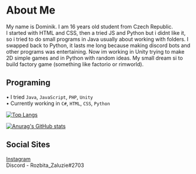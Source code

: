 # About Me
My name is Dominik. I am 16 years old student from Czech Republic. <br>
I started with HTML and CSS, then a tried JS and Python but i didnt like it, so i tried to do small programs in Java usually about working with folders. I swapped back to Python, it lasts me long because making discord bots and other programs was entertaining.
Now im working in Unity trying to make 2D simple games and in Python with random ideas.
My small dream si to build factory game (something like factorio or rimworld).

## Programing
• I tried `Java`, `JavaScript`, `PHP`, `Unity` <br>
• Currently working in `C#`, `HTML`, `CSS`, `Python`


[![Top Langs](https://github-readme-stats.vercel.app/api/top-langs/?username=Rozbita-Zaluzie&layout=compact&langs_count=8)](https://github.com/Rozbita-Zaluzie/github-readme-stats)
 
[![​Anurag's GitHub stats​](https://github-readme-stats.vercel.app/api?username=Rozbita-Zaluzie)](https://github.com/anuraghazra/github-readme-stats)

## Social Sites
[Instagram](https://instagram.com/rozbita_zaluzie/) <br>
Discord - Rozbita_Zaluzie#2703
